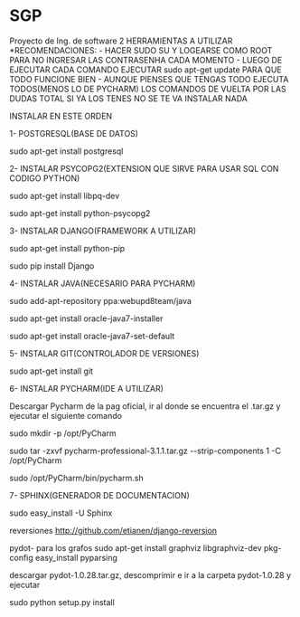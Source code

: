 SGP
===

Proyecto de Ing. de software 2
HERRAMIENTAS A UTILIZAR
*RECOMENDACIONES: - HACER SUDO SU Y LOGEARSE COMO ROOT PARA NO INGRESAR LAS CONTRASENHA CADA MOMENTO
				  - LUEGO DE EJECUTAR CADA COMANDO EJECUTAR sudo apt-get update PARA QUE TODO FUNCIONE BIEN
				  - AUNQUE PIENSES QUE TENGAS TODO EJECUTA TODOS(MENOS LO DE PYCHARM) LOS COMANDOS DE VUELTA POR LAS DUDAS TOTAL SI YA LOS TENES NO SE TE VA INSTALAR NADA

INSTALAR EN ESTE ORDEN

1- POSTGRESQL(BASE DE DATOS)

sudo apt-get install postgresql 

2- INSTALAR PSYCOPG2(EXTENSION QUE SIRVE PARA USAR SQL CON CODIGO PYTHON)

sudo apt-get install libpq-dev

sudo apt-get install python-psycopg2

3- INSTALAR DJANGO(FRAMEWORK A UTILIZAR)

sudo apt-get install python-pip

sudo pip install Django

4- INSTALAR JAVA(NECESARIO PARA PYCHARM)

sudo add-apt-repository ppa:webupd8team/java

sudo apt-get install oracle-java7-installer

sudo apt-get install oracle-java7-set-default

5- INSTALAR GIT(CONTROLADOR DE VERSIONES)

sudo apt-get install git

6- INSTALAR PYCHARM(IDE A UTILIZAR)

Descargar Pycharm de la pag oficial, ir al donde se encuentra el .tar.gz y ejecutar el siguiente comando

sudo mkdir -p /opt/PyCharm

sudo tar -zxvf pycharm-professional-3.1.1.tar.gz --strip-components 1 -C /opt/PyCharm

sudo /opt/PyCharm/bin/pycharm.sh

7- SPHINX(GENERADOR DE DOCUMENTACION)

sudo easy_install -U Sphinx

reversiones
http://github.com/etianen/django-reversion

pydot- para los grafos
sudo apt-get install graphviz libgraphviz-dev pkg-config
easy_install pyparsing

descargar pydot-1.0.28.tar.gz, descomprimir e ir a la carpeta pydot-1.0.28 y ejecutar

sudo python setup.py install
